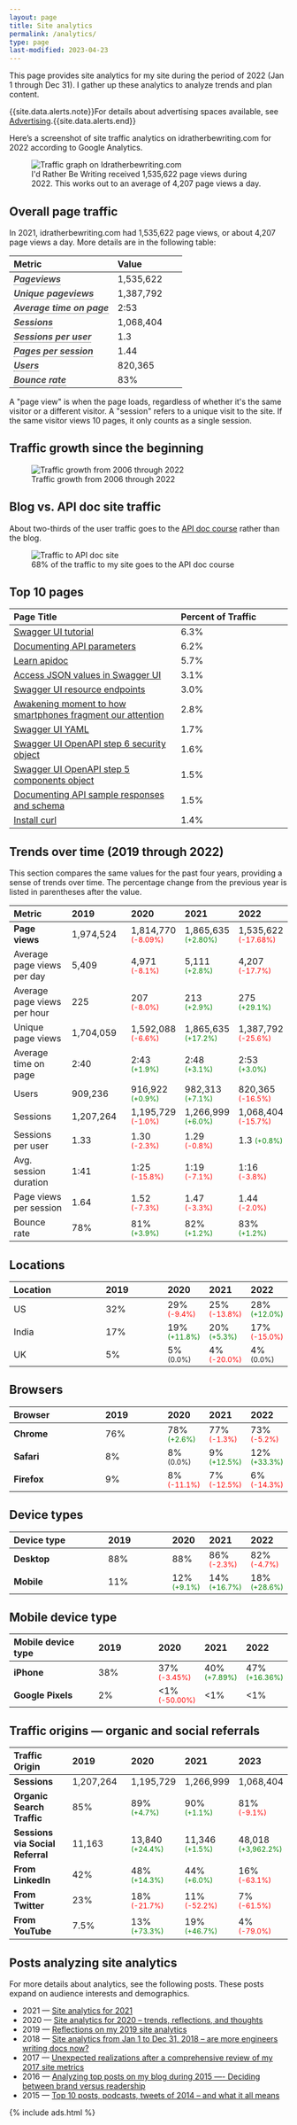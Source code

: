 ```yaml
---
layout: page
title: Site analytics
permalink: /analytics/
type: page
last-modified: 2023-04-23
---
```


<p>This page provides site analytics for my site during the period of 2022 (Jan 1 through Dec 31). I gather up these analytics to analyze trends and plan content.</p>

{{site.data.alerts.note}}For details about advertising spaces available, see <a href="/advertising">Advertising</a>.{{site.data.alerts.end}}

<p>
   Here’s a screenshot of site traffic analytics on idratherbewriting.com for 2022 according to Google Analytics.
</p>

<figure>
   <img src="https://s3.us-west-1.wasabisys.com/idbwmedia.com/images/siteanalyticsfor2022.png" alt="Traffic graph on Idratherbewriting.com" />
   <figcaption>I'd Rather Be Writing received 1,535,622 page views during 2022. This works out to an average of 4,207 page views a day.</figcaption>
</figure>

<h2 id="page_traffic">Overall page traffic</h2>
<p>
   In 2021, idratherbewriting.com had 1,535,622 page views, or about 4,207 page views a day. More details are in the following table:
</p>

<table>
  <col width="60%">
  <col width="40%">
    <thead>
      <tr>
        <th><b>Metric</b></th>
        <th><b>Value</b></th>
      </tr>
    </thead>
    <tr>
      <td><b data-toggle="tooltip" title="The total number of times that all pages on the website have been loaded.">Pageviews</b></td>
      <td>1,535,622</td>
    </tr>
    <tr>
      <td><b data-toggle="tooltip" title="The total number of different pages on the website that have been loaded.">Unique pageviews</b></td>
      <td>1,387,792</td>
    </tr>
    <tr>
      <td><b data-toggle="tooltip" title="The average amount of time that users spend on each page on the website.">Average time on page</b></td>
      <td>2:53</td>
    </tr>
    <tr>
      <td><b data-toggle="tooltip" title="The total number of visits that users have made to the website.">Sessions</b></td>
      <td>1,068,404</td>
    </tr>
    <tr>
      <td><b data-toggle="tooltip" title="The average number of sessions that each user has made to the website.">Sessions per user</b></td>
      <td>1.3</td>
    </tr>
    <tr>
      <td><b data-toggle="tooltip" title="The average number of pages that users view during each session on the website.">Pages per session</b></td>
      <td>1.44</td>
    </tr>
    <tr>
      <td><b data-toggle="tooltip" title="The total number of unique users who have visited the website.">Users</b></td>
      <td>820,365</td>
    </tr>
    <tr>
      <td><b data-toggle="tooltip" title="The percentage of users who leave the website after viewing only one page.">Bounce rate</b></td>
      <td>83%</td>
    </tr>
</table>

<p>A "page view" is when the page loads, regardless of whether it's the same visitor or a different visitor. A "session" refers to a unique visit to the site. If the same visitor views 10 pages, it only counts as a single session.</p>

<h2 id="traffic_growth">Traffic growth since the beginning</h2>

<figure>
   <img src="https://s3.us-west-1.wasabisys.com/idbwmedia.com/images/sitehistoricaltrends2022.png" alt="Traffic growth from 2006 through 2022" />
   <figcaption>Traffic growth from 2006 through 2022</figcaption>
</figure>

<h2 id="blog_vs_api_traffic">Blog vs. API doc site traffic</h2>
<p>
   About two-thirds of the user traffic goes to the <a href="/learnapidoc">API doc course</a> rather than the blog.
</p>

<figure>
   <img src="https://s3.us-west-1.wasabisys.com/idbwmedia.com/images/traffictoapidocsite2022.png" alt="Traffic to API doc site" />
   <figcaption>68% of the traffic to my site goes to the API doc course</figcaption>
</figure>

<h2 id="top_10_pages">Top 10 pages</h2>

<table>
  <col width="60%">
  <col width="40%">
  <thead>
    <tr>
      <th><b>Page Title</b></th>
      <th><b>Percent of Traffic</b></th>
    </tr>
  </thead>
  <tr>
    <td><a href="/learnapidoc/pubapis_swagger.html">Swagger UI tutorial</a></td>
    <td>6.3%</td>
  </tr>
  <tr>
    <td><a href="/learnapidoc/docapis_doc_parameters.htm">Documenting API parameters</a></td>
    <td>6.2%</td>
  </tr>
  <tr>
    <td><a href="/learnapidoc/">Learn apidoc</a></td>
    <td>5.7%</td>
  </tr>
  <tr>
    <td><a href="/learnapidoc/docapis_access_json_values.html">Access JSON values in Swagger UI</a></td>
    <td>3.1%</td>
  </tr>
  <tr>
    <td><a href="/learnapidoc/docapis_resource_endpoints.html">Swagger UI resource endpoints</a></td>
    <td>3.0%</td>
  </tr>
  <tr>
    <td><a href="/blog/awakening-moment-to-how-smartphones-fragment-our-attention/">Awakening moment to how smartphones fragment our attention</a></td>
    <td>2.8%</td>
  </tr>
  <tr>
    <td><a href="/learnapidoc/pubapis_yaml.html">Swagger UI YAML</a></td>
    <td>1.7%</td>
  </tr>
  <tr>
    <td><a href="/learnapidoc/pubapis_openapi_step6_security_object.html">Swagger UI OpenAPI step 6 security object</a></td>
    <td>1.6%</td>
  </tr>
  <tr>
    <td><a href="/learnapidoc/pubapis_openapi_step5_components_object.html">Swagger UI OpenAPI step 5 components object</a></td>
    <td>1.5%</td>
  </tr>
  <tr>
    <td><a href="/learnapidoc/docapis_doc_sample_responses_and_schema.html">Documenting API sample responses and schema</a></td>
    <td>1.5%</td>
  </tr>
  <tr>
    <td><a href="/learnapidoc/docapis_install_curl.html">Install curl</a></td>
    <td>1.4%</td>
  </tr>
</table>


<h2 id="trends_over_time">Trends over time (2019 through 2022)</h2>

<p>This section compares the same values for the past four years, providing a sense of trends over time. The percentage change from the previous year is listed in parentheses after the value.

<table>
  <col width="60%">
  <col width="40%">
  <thead>
    <tr>
      <th><b>Metric</b></th>
      <th><b>2019</b></th>
      <th><b>2020</b></th>
      <th><b>2021</b></th>
      <th><b>2022</b></th>
    </tr>
  </thead>
  <tr>
    <td><b>Page views</b></td>
    <td>1,974,524</td>
    <td>1,814,770 <span class="negative">(-8.09%)</span></td>
    <td>1,865,635 <span class="positive">(+2.80%)</span></td>
    <td>1,535,622 <span class="negative">(-17.68%)</span></td>
  </tr>
  <tr>
    <td>Average page views per day</td>
    <td>5,409</td>
    <td>4,971 <span class="negative">(-8.1%)</span></td>
    <td>5,111 <span class="positive">(+2.8%)</span></td>
    <td>4,207 <span class="negative">(-17.7%)</span></td>
  </tr>
  <tr>
    <td>Average page views per hour</td>
    <td>225</td>
    <td>207 <span class="negative">(-8.0%)</span></td>
    <td>213 <span class="positive">(+2.9%)</span></td>
    <td>275 <span class="positive">(+29.1%)</span></td>
  </tr>
  <tr>
    <td>Unique page views</td>
    <td>1,704,059</td>
    <td>1,592,088 <span class="negative">(-6.6%)</span></td>
    <td>1,865,635 <span class="positive">(+17.2%)</span></td>
    <td>1,387,792 <span class="negative">(-25.6%)</span></td>
  </tr>
  <tr>
    <td>Average time on page</td>
    <td>2:40</td>
    <td>2:43 <span class="positive">(+1.9%)</span></td>
    <td>2:48 <span class="positive">(+3.1%)</span></td>
    <td>2:53 <span class="positive">(+3.0%)</span></td>
  </tr>
  <tr>
    <td>Users</td>
    <td>909,236</td>
    <td>916,922 <span class="positive">(+0.9%)</span></td>
    <td>982,313 <span class="positive">(+7.1%)</span></td>
    <td>820,365 <span class="negative">(-16.5%)</span></td>
  </tr>
  <tr>
    <td>Sessions</td>
    <td>1,207,264</td>
    <td>1,195,729 <span class="negative">(-1.0%)</span></td>
    <td>1,266,999 <span class="positive">(+6.0%)</span></td>
    <td>1,068,404 <span class="negative">(-15.7%)</span></td>
  </tr>
  <tr>
    <td>Sessions per user</td>
    <td>1.33</td>
    <td>1.30 <span class="negative">(-2.3%)</span></td>
    <td>1.29 <span class="negative">(-0.8%)</span></td>
    <td>1.3 <span class="positive">(+0.8%)</span></td>
  </tr>
  <tr>
    <td>Avg. session duration</td>
    <td>1:41</td>
    <td>1:25 <span class="negative">(-15.8%)</span></td>
    <td>1:19 <span class="negative">(-7.1%)</span></td>
    <td>1:16 <span class="negative">(-3.8%)</span></td>
  </tr>
  <tr>
    <td>Page views per session</td>
    <td>1.64</td>
    <td>1.52 <span class="negative">(-7.3%)</span></td>
    <td>1.47 <span class="negative">(-3.3%)</span></td>
    <td>1.44 <span class="negative">(-2.0%)</span></td>
  </tr>
  <tr>
    <td>Bounce rate</td>
    <td>78%</td>
    <td>81% <span class="positive">(+3.9%)</span></td>
    <td>82% <span class="positive">(+1.2%)</span></td>
    <td>83% <span class="positive">(+1.2%)</span></td>
  </tr>
</table>

<h2 id="locations">Locations</h2>

<table>
  <col width="60%">
  <col width="40%">
  <thead>
    <tr>
      <th><b>Location</b></th>
      <th><b>2019</b></th>
      <th><b>2020</b></th>
      <th><b>2021</b></th>
      <th><b>2022</b></th>
    </tr>
  </thead>
  <tbody>
    <tr>
      <td>US</td>
      <td>32%</td>
      <td>29% <span class="negative">(-9.4%)</span></td>
      <td>25% <span class="negative">(-13.8%)</span></td>
      <td>28% <span class="positive">(+12.0%)</span></td>
    </tr>
    <tr>
      <td>India</td>
      <td>17%</td>
      <td>19% <span class="positive">(+11.8%)</span></td>
      <td>20% <span class="positive">(+5.3%)</span></td>
      <td>17% <span class="negative">(-15.0%)</span></td>
    </tr>
    <tr>
      <td>UK</td>
      <td>5%</td>
      <td>5% <span class="neutral">(0.0%)</span></td>
      <td>4% <span class="negative">(-20.0%)</span></td>
      <td>4% <span class="neutral">(0.0%)</span></td>
    </tr>
  </tbody>
</table>



<h2 id="browsers">Browsers</h2>

<table>
  <col width="60%">
  <col width="40%">
  <thead>
    <tr>
      <th><b>Browser</b></th>
      <th><b>2019</b></th>
      <th><b>2020</b></th>
      <th><b>2021</b></th>
      <th><b>2022</b></th>
    </tr>
  </thead>
  <tbody>
    <tr>
      <td><b>Chrome</b></td>
      <td>76%</td>
      <td>78% <span class="positive">(+2.6%)</span></td>
      <td>77% <span class="negative">(-1.3%)</span></td>
      <td>73% <span class="negative">(-5.2%)</span></td>
    </tr>
    <tr>
      <td><b>Safari</b></td>
      <td>8%</td>
      <td>8% <span class="neutral">(0.0%)</span></td>
      <td>9% <span class="positive">(+12.5%)</span></td>
      <td>12% <span class="positive">(+33.3%)</span></td>
    </tr>
    <tr>
      <td><b>Firefox</b></td>
      <td>9%</td>
      <td>8% <span class="negative">(-11.1%)</span></td>
      <td>7% <span class="negative">(-12.5%)</span></td>
      <td>6% <span class="negative">(-14.3%)</span></td>
    </tr>
  </tbody>
</table>

<h2 id="device_types">Device types</h2>
<table>
  <col width="60%">
  <col width="40%">
  <thead>
    <tr>
      <th><b>Device type</b></th>
      <th><b>2019</b></th>
      <th><b>2020</b></th>
      <th><b>2021</b></th>
      <th><b>2022</b></th>
    </tr>
  </thead>
  <tbody>
    <tr>
      <td><b>Desktop</b></td>
      <td>88%</td>
      <td>88%</td>
      <td>86% <span class="negative">(-2.3%)</span></td>
      <td>82% <span class="negative">(-4.7%)</span></td>
    </tr>
    <tr>
      <td><b>Mobile</b></td>
      <td>11%</td>
      <td>12% <span class="positive">(+9.1%)</span></td>
      <td>14% <span class="positive">(+16.7%)</span></td>
      <td>18% <span class="positive">(+28.6%)</span></td>
    </tr>
  </tbody>
</table>

<h2 id="mobile_device_type">Mobile device type</h2>
<table>
  <col width="60%">
  <col width="40%">
  <thead>
    <tr>
      <th><b>Mobile device type</b></th>
      <th><b>2019</b></th>
      <th><b>2020</b></th>
      <th><b>2021</b></th>
      <th><b>2022</b></th>
    </tr>
  </thead>
  <tbody>
    <tr>
      <td><b>iPhone</b></td>
      <td>38%</td>
      <td>37% <span class="negative">(-3.45%)</span></td>
      <td>40% <span class="positive">(+7.89%)</span></td>
      <td>47% <span class="positive">(+16.36%)</span></td>
    </tr>
    <tr>
      <td><b>Google Pixels</b></td>
      <td>2%</td>
      <td>&lt;1% <span class="negative">(-50.00%)</span></td>
      <td>&lt;1%</td>
      <td>&lt;1%</td>
    </tr>
  </tbody>
</table>

<h2 id="traffic_origins">Traffic origins — organic and social referrals</h2>
<table>
  <col width="60%">
  <col width="40%">
  <thead>
    <tr>
      <th><b>Traffic Origin</b></th>
      <th>2019</th>
      <th>2020</th>
      <th>2021</th>
      <th>2023</th>
    </tr>
  </thead>
  <tbody>
    <tr>
      <td><b>Sessions</b></td>
      <td>1,207,264</td>
      <td>1,195,729</td>
      <td>1,266,999</td>
      <td>1,068,404</td>
    </tr>
    <tr>
      <td><b>Organic Search Traffic</b></td>
      <td>85%</td>
      <td>89% <span class="positive">(+4.7%)</span></td>
      <td>90% <span class="positive">(+1.1%)</span></td>
      <td>81% <span class="negative">(-9.1%)</span></td>
    </tr>
    <tr>
      <td><b>Sessions via Social Referral</b></td>
      <td>11,163</td>
      <td>13,840 <span class="positive">(+24.4%)</span></td>
      <td>11,346 <span class="positive">(+1.5%)</span></td>
      <td>48,018 <span class="positive">(+3,962.2%)</span></td>
    </tr>
    <tr>
      <td><b>From LinkedIn</b></td>
      <td>42%</td>
      <td>48% <span class="positive">(+14.3%)</span></td>
      <td>44% <span class="positive">(+6.0%)</span></td>
      <td>16% <span class="negative">(-63.1%)</span></td>
    </tr>
    <tr>
      <td><b>From Twitter</b></td>
      <td>23%</td>
      <td>18% <span class="negative">(-21.7%)</span></td>
      <td>11% <span class="negative">(-52.2%)</span></td>
      <td>7% <span class="negative">(-61.5%)</span></td>
    </tr>
    <tr>
      <td><b>From YouTube</b></td>
      <td>7.5%</td>
      <td>13% <span class="positive">(+73.3%)</span></td>
      <td>19% <span class="positive">(+46.7%)</span></td>
      <td>4% <span class="negative">(-79.0%)</span></td>
    </tr>
  </tbody>
</table>

<h2 id="analytical_posts">Posts analyzing site analytics</h2>
<p>For more details about analytics, see the following posts. These posts expand on audience interests and demographics.</p>
<ul>
   <li>2021 — <a href="/blog/2021-site-analytics-reflections">Site analytics for 2021</a></li>
   <li>2020 — <a href="/blog/site-analytics-reflections/">Site analytics for 2020 – trends, reflections, and thoughts</a></li>
   <li>2019 — <a href="/blog/reflections-on-site-analytics-for-2019/">Reflections on my 2019 site analytics</a></li>
   <li>2018 — <a href="/2019/01/14/site-analytics-from-2018-59-percent-traffic-going-to-api-doc-site/">Site analytics from Jan 1 to Dec 31, 2018 – are more engineers writing docs now?</a></li>
   <li>2017 — <a href="/2018/01/11/comprehensive-metrics-for-idratherbewriting-in-2017">Unexpected realizations after a comprehensive review of my 2017 site metrics</a></li>
   <li>2016 — <a href="/2016/01/01/analyzing-top-posts-trends-on-idratherbewriting-blog/">Analyzing top posts on my blog during 2015 —- Deciding between brand versus readership</a></li>
   <li>2015 — <a href="/2015/01/05/top-10-posts-podcasts-tweets-of-2014-and-what-it-all-means/">Top 10 posts, podcasts, tweets of 2014 – and what it all means</a></li>
</ul>
{% include ads.html %}

<style>
/* Negative value styling */
.negative {
  font-size: 0.8em; /* Smaller font size */
  color: red; /* Green text color */
}

/* Positive value styling */
.positive {
  font-size: 0.8em; /* Smaller font size */
  color: green; /* Red text color */
}

.neutral {
  font-size: 0.8em;
}

 [data-toggle="tooltip"] {
    font-style: italic;
    border-bottom: 1px dotted;
    color: #444;
  }
table thead>tr>th {
text-align: left;
text-transform: none;
}

table {
min-width: 80%;
}

</style>
